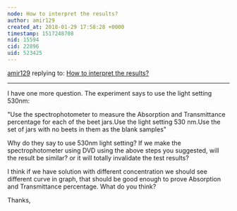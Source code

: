```yaml
---
node: How to interpret the results?
author: amir129
created_at: 2018-01-29 17:58:28 +0000
timestamp: 1517248708
nid: 15594
cid: 22896
uid: 523425
---
```




[amir129](../profile/amir129) replying to: [How to interpret the results?](../notes/amir129/01-23-2018/how-to-interpret-the-results)

----
I have one more question. The experiment says to use the light setting 530nm: 

"Use the spectrophotometer to measure the Absorption and Transmittance percentage for each of the beet jars.Use the light setting 530 nm.Use the set of jars with no beets in them as the blank samples"

Why do they say to use 530nm light setting? If we make the spectrophotometer using DVD using the above steps you suggested, will the result be similar? or it will totally invalidate the test results?

I think if we have solution with different concentration we should see different curve in graph, that should be good enough to prove Absorption and Transmittance percentage. What do you think?

Thanks,

